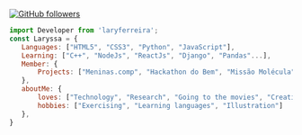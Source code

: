                          
[![GitHub followers](https://img.shields.io/github/followers/laryferreira.svg?style=social&label=Follow&maxAge=2592000)](https://github.com/laryferreira?tab=followers)

 ```js
import Developer from 'laryferreira';
const Laryssa = {
    Languages: ["HTML5", "CSS3", "Python", "JavaScript"],
    Learning: ["C++", "NodeJs", "ReactJs", "Django", "Pandas"...],
    Member: {
        Projects: ["Meninas.comp", "Hackathon do Bem", "Missão Molécula", "BSN Research Team"]        
    },
    aboutMe: {
        loves: ["Technology", "Research", "Going to the movies", "Creativity", "Psychology books"],
        hobbies: ["Exercising", "Learning languages", "Illustration"]
    },
}

```
